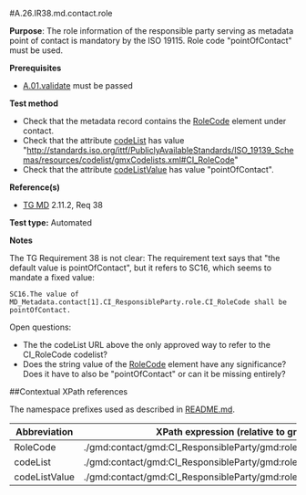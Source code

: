 #A.26.IR38.md.contact.role

**Purpose**: The role information of the responsible party serving as metadata point of contact is mandatory by the ISO 19115. Role code "pointOfContact" must be used.

**Prerequisites**
* [A.01.validate](A.01.validate.md) must be passed

**Test method**

* Check that the metadata record contains the [RoleCode](#roleCode) element under contact.
* Check that the attribute [codeList](#codeList) has value "http://standards.iso.org/ittf/PubliclyAvailableStandards/ISO_19139_Schemas/resources/codelist/gmxCodelists.xml#CI_RoleCode"
* Check that the attribute [codeListValue](#codeListValue) has value "pointOfContact".

**Reference(s)**

* [TG MD](./README.md#ref_TG_MD) 2.11.2, Req 38

**Test type:** Automated

**Notes**

The TG Requirement 38 is not clear: The requirement text says that "the default value is
pointOfContact", but it refers to SC16, which seems to mandate a fixed value:

    SC16.The value of MD_Metadata.contact[1].CI_ResponsibleParty.role.CI_RoleCode shall be pointOfContact.

Open questions:

* The the codeList URL above the only approved way to refer to the CI_RoleCode codelist?
* Does the string value of the [RoleCode](#roleCode) element have any significance? Does it have to also be "pointOfContact" or can it be missing entirely?

##Contextual XPath references

The namespace prefixes used as described in [README.md](./README.md#namespaces).

Abbreviation                                   |  XPath expression (relative to gmd:MD_Metadata)
-----------------------------------------------| -------------------------------------------------------------------------
<a name="roleCode"></a> RoleCode  | ./gmd:contact/gmd:CI_ResponsibleParty/gmd:role/gmd:CI_RoleCode
<a name="codeList"></a> codeList   | ./gmd:contact/gmd:CI_ResponsibleParty/gmd:role/gmd:CI_RoleCode@codeList
<a name="codeListValue"></a> codeListValue   | ./gmd:contact/gmd:CI_ResponsibleParty/gmd:role/gmd:CI_RoleCode@codeListValue
